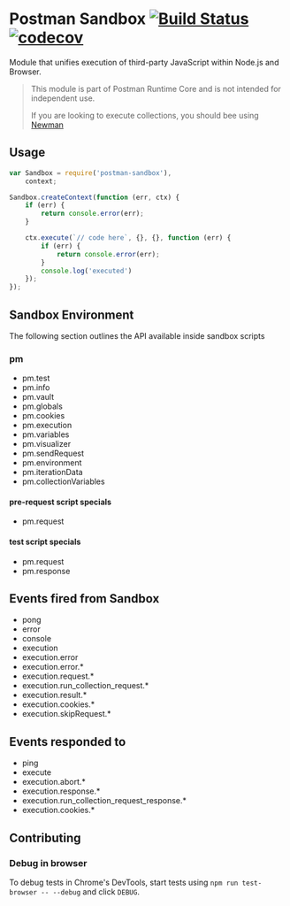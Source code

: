 # Postman Sandbox [![Build Status](https://github.com/postmanlabs/postman-sandbox/actions/workflows/ci.yml/badge.svg)](https://github.com/postmanlabs/postman-sandbox/actions/workflows/ci.yml) [![codecov](https://codecov.io/gh/postmanlabs/postman-sandbox/branch/develop/graph/badge.svg)](https://codecov.io/gh/postmanlabs/postman-sandbox)

Module that unifies execution of third-party JavaScript within Node.js and Browser.

> This module is part of Postman Runtime Core and is not intended for independent use.
>
> If you are looking to execute collections, you should bee using [Newman](https://github.com/postmanlabs/newman)

## Usage
```js
var Sandbox = require('postman-sandbox'),
    context;

Sandbox.createContext(function (err, ctx) {
    if (err) {
        return console.error(err);
    }

    ctx.execute(`// code here`, {}, {}, function (err) {
        if (err) {
            return console.error(err);
        }
        console.log('executed')
    });
});
```

## Sandbox Environment

The following section outlines the API available inside sandbox scripts

### pm

- pm.test
- pm.info
- pm.vault
- pm.globals
- pm.cookies
- pm.execution
- pm.variables
- pm.visualizer
- pm.sendRequest
- pm.environment
- pm.iterationData
- pm.collectionVariables

#### pre-request script specials

- pm.request

#### test script specials

- pm.request
- pm.response

## Events fired from Sandbox
- pong
- error
- console
- execution
- execution.error
- execution.error.*
- execution.request.*
- execution.run_collection_request.*
- execution.result.*
- execution.cookies.*
- execution.skipRequest.*

## Events responded to
- ping
- execute
- execution.abort.*
- execution.response.*
- execution.run_collection_request_response.*
- execution.cookies.*

## Contributing

### Debug in browser

To debug tests in Chrome's DevTools, start tests using `npm run test-browser -- --debug` and click `DEBUG`.
